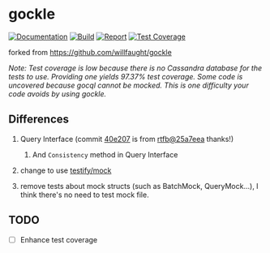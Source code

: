 # gockle

[![Documentation](https://godoc.org/github.com/kerkerj/gockle?status.svg)](https://godoc.org/github.com/kerkerj/gockle)
[![Build](https://travis-ci.org/kerkerj/gockle.svg?branch=master)](https://travis-ci.org/kerkerj/gockle)
[![Report](https://goreportcard.com/badge/github.com/kerkerj/gockle)](https://goreportcard.com/report/github.com/kerkerj/gockle)
[![Test Coverage](https://coveralls.io/repos/github/kerkerj/gockle/badge.svg?branch=master)](https://coveralls.io/github/kerkerj/gockle?branch=master)

forked from https://github.com/willfaught/gockle

*Note: Test coverage is low because there is no Cassandra database for the tests to use. Providing one yields 97.37% test coverage. Some code is uncovered because gocql cannot be mocked. This is one difficulty your code avoids by using gockle.*

## Differences

1. Query Interface (commit [40e207](https://github.com/kerkerj/gockle/commit/40e20799a09a5bf8df8f89b4fc70492a4d3d136b) is from [rtfb@25a7eea](https://github.com/rtfb/gockle/commit/25a7eea56ca2b26ec9e36dc0a89c7283e10179a5) thanks!)

    1. And `Consistency` method in Query Interface

2. change to use [testify/mock](https://github.com/stretchr/testify)
3. remove tests about mock structs (such as BatchMock, QueryMock...), I think there's no need to test mock file.

## TODO

- [ ] Enhance test coverage

